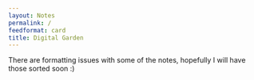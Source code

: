 ```yaml
---
layout: Notes
permalink: /
feedformat: card
title: Digital Garden
---
```


There are formatting issues with some of the notes, hopefully I will have those sorted soon :)
